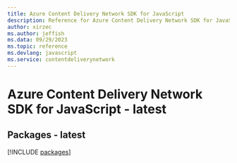 ```yaml
---
title: Azure Content Delivery Network SDK for JavaScript
description: Reference for Azure Content Delivery Network SDK for JavaScript
author: xirzec
ms.author: jeffish
ms.data: 09/29/2023
ms.topic: reference
ms.devlang: javascript
ms.service: contentdeliverynetwork
---
```

# Azure Content Delivery Network SDK for JavaScript - latest
## Packages - latest
[!INCLUDE [packages](content-delivery-network-index.md)]